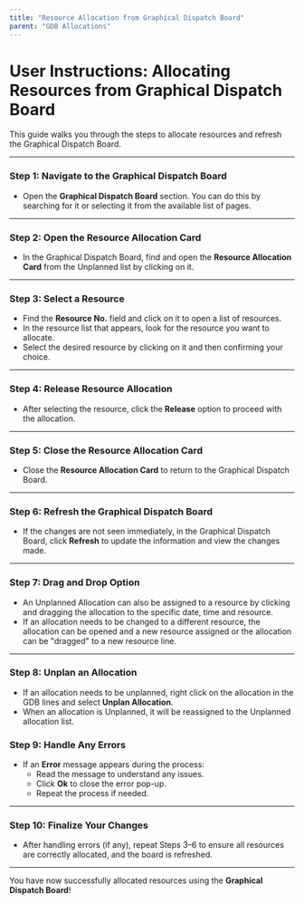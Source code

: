 ```yaml
---
title: "Resource Allocation from Graphical Dispatch Board"
parent: "GDB Allocations"
---
```


# **User Instructions: Allocating Resources from Graphical Dispatch Board**

This guide walks you through the steps to allocate resources and refresh the
Graphical Dispatch Board.

* * *

### **Step 1: Navigate to the Graphical Dispatch Board**

  * Open the **Graphical Dispatch Board** section. You can do this by searching for it or selecting it from the available list of pages.

* * *

### **Step 2: Open the Resource Allocation Card**

  * In the Graphical Dispatch Board, find and open the **Resource Allocation Card** from the Unplanned list by clicking on it.

* * *

### **Step 3: Select a Resource**

  * Find the **Resource No.** field and click on it to open a list of resources.
  * In the resource list that appears, look for the resource you want to allocate.
  * Select the desired resource by clicking on it and then confirming your choice.

* * *

### **Step 4: Release Resource Allocation**

  * After selecting the resource, click the **Release** option to proceed with the allocation.

* * *

### **Step 5: Close the Resource Allocation Card**

  * Close the **Resource Allocation Card** to return to the Graphical Dispatch Board.

* * *

### **Step 6: Refresh the Graphical Dispatch Board**

  * If the changes are not seen immediately, in the Graphical Dispatch Board, click **Refresh** 
    to update the information and view the changes made.

* * *

### **Step 7: Drag and Drop Option**

  * An Unplanned Allocation can also be assigned to a resource by clicking and dragging the allocation to the specific date,
    time and resource.
  * If an allocation needs to be changed to a different resource, the allocation can be opened and a new resource
    assigned or the allocation can be "dragged" to a new resource line.
  
* * *

### **Step 8: Unplan an Allocation**

  * If an allocation needs to be unplanned, right click on the allocation in the GDB lines and select **Unplan Allocation**.
  * When an allocation is Unplanned, it will be reassigned to the Unplanned allocation list. 

### **Step 9: Handle Any Errors**

  * If an **Error** message appears during the process:
    * Read the message to understand any issues.
    * Click **Ok** to close the error pop-up.
    * Repeat the process if needed.

* * *

### **Step 10: Finalize Your Changes**

  * After handling errors (if any), repeat Steps 3–6 to ensure all resources are correctly allocated, and the board is refreshed.

* * *

You have now successfully allocated resources using the **Graphical Dispatch
Board**!

